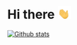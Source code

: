 # Hi there <img src="https://raw.githubusercontent.com/Frekkilt/Frekkilt/main/wave.gif" width="30px">

[![Github stats](https://github-readme-stats.vercel.app/api?username=Frekkilt&show_icons=true&bg_color=0D1117&theme=radical&hide_border=true&count_private=true)](https://github.com/anuraghazra/github-readme-stats)
